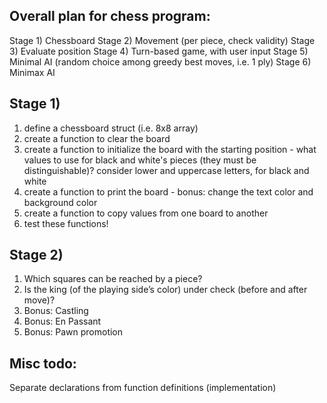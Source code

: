 ## Overall plan for chess program:
Stage 1) Chessboard
Stage 2) Movement (per piece, check validity)
Stage 3) Evaluate position
Stage 4) Turn-based game, with user input
Stage 5) Minimal AI (random choice among greedy best moves, i.e. 1 ply)
Stage 6) Minimax AI

## Stage 1)
1. define a chessboard struct (i.e. 8x8 array)
2. create a function to clear the board
3. create a function to initialize the board with the starting position - what values to use for black and white's pieces (they must be distinguishable)? consider lower and uppercase letters, for black and white
4. create a function to print the board - bonus: change the text color and background color
5. create a function to copy values from one board to another
6. test these functions!

## Stage 2)
1. Which squares can be reached by a piece?
2. Is the king (of the playing side’s color) under check (before and after move)?
3. Bonus: Castling
4. Bonus: En Passant
5. Bonus: Pawn promotion


## Misc todo:
Separate declarations from function definitions (implementation)

